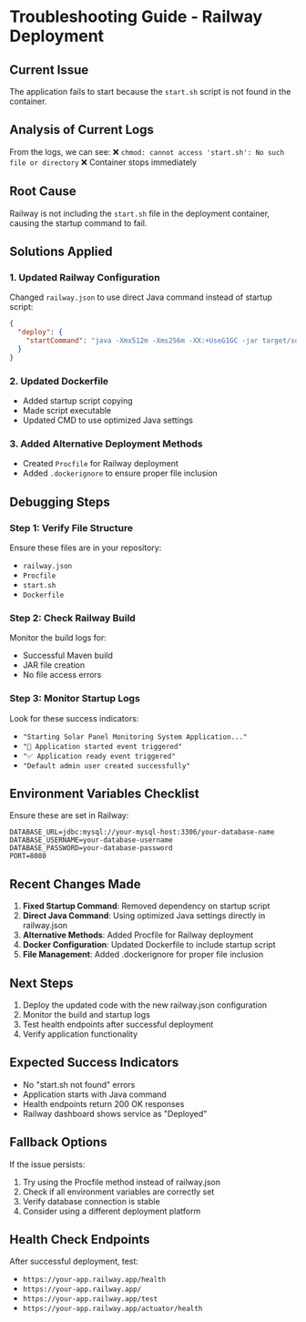 # Troubleshooting Guide - Railway Deployment

## Current Issue
The application fails to start because the `start.sh` script is not found in the container.

## Analysis of Current Logs
From the logs, we can see:
❌ `chmod: cannot access 'start.sh': No such file or directory`
❌ Container stops immediately

## Root Cause
Railway is not including the `start.sh` file in the deployment container, causing the startup command to fail.

## Solutions Applied

### 1. Updated Railway Configuration
Changed `railway.json` to use direct Java command instead of startup script:
```json
{
  "deploy": {
    "startCommand": "java -Xmx512m -Xms256m -XX:+UseG1GC -jar target/solar-panel-monitoring-system-0.0.1-SNAPSHOT.jar --spring.profiles.active=prod"
  }
}
```

### 2. Updated Dockerfile
- Added startup script copying
- Made script executable
- Updated CMD to use optimized Java settings

### 3. Added Alternative Deployment Methods
- Created `Procfile` for Railway deployment
- Added `.dockerignore` to ensure proper file inclusion

## Debugging Steps

### Step 1: Verify File Structure
Ensure these files are in your repository:
- `railway.json`
- `Procfile`
- `start.sh`
- `Dockerfile`

### Step 2: Check Railway Build
Monitor the build logs for:
- Successful Maven build
- JAR file creation
- No file access errors

### Step 3: Monitor Startup Logs
Look for these success indicators:
- `"Starting Solar Panel Monitoring System Application..."`
- `"🚀 Application started event triggered"`
- `"✅ Application ready event triggered"`
- `"Default admin user created successfully"`

## Environment Variables Checklist
Ensure these are set in Railway:
```
DATABASE_URL=jdbc:mysql://your-mysql-host:3306/your-database-name
DATABASE_USERNAME=your-database-username
DATABASE_PASSWORD=your-database-password
PORT=8080
```

## Recent Changes Made
1. **Fixed Startup Command**: Removed dependency on startup script
2. **Direct Java Command**: Using optimized Java settings directly in railway.json
3. **Alternative Methods**: Added Procfile for Railway deployment
4. **Docker Configuration**: Updated Dockerfile to include startup script
5. **File Management**: Added .dockerignore for proper file inclusion

## Next Steps
1. Deploy the updated code with the new railway.json configuration
2. Monitor the build and startup logs
3. Test health endpoints after successful deployment
4. Verify application functionality

## Expected Success Indicators
- No "start.sh not found" errors
- Application starts with Java command
- Health endpoints return 200 OK responses
- Railway dashboard shows service as "Deployed"

## Fallback Options
If the issue persists:
1. Try using the Procfile method instead of railway.json
2. Check if all environment variables are correctly set
3. Verify database connection is stable
4. Consider using a different deployment platform

## Health Check Endpoints
After successful deployment, test:
- `https://your-app.railway.app/health`
- `https://your-app.railway.app/`
- `https://your-app.railway.app/test`
- `https://your-app.railway.app/actuator/health` 
